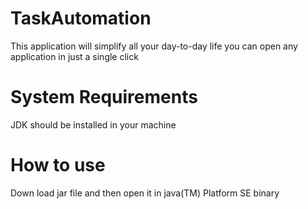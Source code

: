 # TaskAutomation
This application will simplify all your day-to-day life you can open any application in just a single click 
# System Requirements
JDK should be installed in your machine
# How to use
Down load jar file and then open it in java(TM) Platform SE binary 
